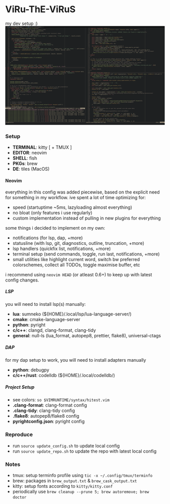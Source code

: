 # ViRu-ThE-ViRuS

my dev setup :)
![SS2.jpg](images/SS2.jpg)

### Setup

- **TERMINAL**: kitty [ + TMUX ]
- **EDITOR**: neovim
- **SHELL**: fish
- **PKGs**: brew
- **DE**: tiles (MacOS)

#### Neovim

everything in this config was added piecewise, based on the explicit need for
something in my workflow. ive spent a lot of time optimizing for:

- speed (startuptime ~5ms, lazyloading almost everything)
- no bloat (only features i use regularly)
- custom implementation instead of pulling in new plugins for everything

some things i decided to implement on my own:

- notifications (for lsp, dap, +more)
- statusline (with lsp, git, diagnostics, outline, truncation, +more)
- lsp handlers (quickfix list, notifications, +more)
- terminal setup (send commands, toggle, run last, notifications, +more)
- small utilities like highlight current word, switch bw preferred colorschemes,
  collect all TODOs, toggle maximise buffer, etc

i recommend using `neovim HEAD` (or atleast 0.6+) to keep up with latest config
changes.

##### LSP

you will need to install lsp(s) manually:

- **lua**: sumneko (${HOME}/.local/lsp/lua-language-server/)
- **cmake**: cmake-language-server
- **python**: pyright
- **c/c++**: clangd, clang-format, clang-tidy
- **general**: null-ls (lua_format, autopep8, prettier, flake8), universal-ctags

##### DAP

for my dap setup to work, you will need to install adapters manually

- **python**: debugpy
- **c/c++/rust**: codelldb (${HOME}/.local/codelldb/)

##### Project Setup

- see colors: `so $VIMRUNTIME/syntax/hitest.vim`
- **.clang-format**: clang-format config
- **.clang-tidy**: clang-tidy config
- **.flake8**: autopep8/flake8 config
- **pyrightconfig.json**: pyright config

### Reproduce

- run `source update_config.sh` to update local config
- run `source update_repo.sh` to update the repo with latest local config

### Notes

- tmux: setup terminfo profile using `tic -x ~/.config/tmux/terminfo`
- brew: packages in `brew_output.txt` & `brew_cask_output.txt`
- kitty: setup fonts according to `kitty/kitty.conf`
- periodically use `brew cleanup --prune 5; brew autoremove; brew doctor`
